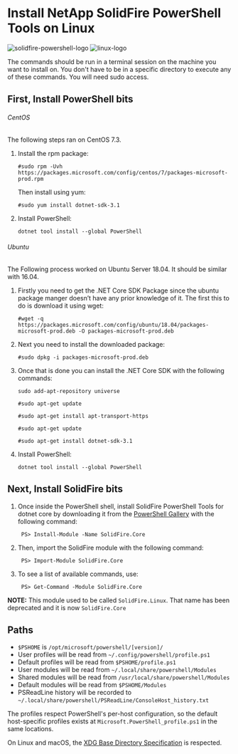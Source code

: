 # Install NetApp SolidFire PowerShell Tools on Linux

![solidfire-powershell-logo](../../Install/product.png) ![linux-logo](linux-logo-small.png)

The commands should be run in a terminal session on the machine you want to install on. You don't have to be in a specific directory to execute any of these commands. You will need sudo access. 

## First, Install PowerShell bits
###### CentOS
The following steps ran on CentOS 7.3.

1. Install the rpm package:

    `#sudo rpm -Uvh https://packages.microsoft.com/config/centos/7/packages-microsoft-prod.rpm`

    Then install using yum:

    `#sudo yum install dotnet-sdk-3.1`

2. Install PowerShell:

   `dotnet tool install --global PowerShell`

###### Ubuntu
The Following process worked on Ubuntu Server 18.04. It should be similar with 16.04. 

1. Firstly you need to get the .NET Core SDK Package since the ubuntu package manger doesn’t have any prior knowledge of it. 
   The first this to do is download it using wget:

   `#wget -q https://packages.microsoft.com/config/ubuntu/18.04/packages-microsoft-prod.deb -O packages-microsoft-prod.deb`
   

2. Next you need to install the downloaded package:

   `#sudo dpkg -i packages-microsoft-prod.deb`
   
   
3. Once that is done you can install the .NET Core SDK with the following commands:


   `sudo add-apt-repository universe`
   
   `#sudo apt-get update`
   
   `#sudo apt-get install apt-transport-https`
   
   `#sudo apt-get update`
   
   `#sudo apt-get install dotnet-sdk-3.1`
   
4. Install PowerShell:

   `dotnet tool install --global PowerShell`

## Next, Install SolidFire bits

1. Once inside the PowerShell shell, install SolidFire PowerShell Tools for dotnet core by downloading it from the [PowerShell Gallery](powershellgallery.com) with the following command:

        PS> Install-Module -Name SolidFire.Core

1. Then, import the SolidFire module with the following command:

        PS> Import-Module SolidFire.Core

1. To see a list of available commands, use:

        PS> Get-Command -Module SolidFire.Core

**NOTE:** This module used to be called `SolidFire.Linux`. That name has been deprecated and it is now `SolidFire.Core`

## Paths

* `$PSHOME` is `/opt/microsoft/powershell/[version]/`
* User profiles will be read from `~/.config/powershell/profile.ps1`
* Default profiles will be read from `$PSHOME/profile.ps1`
* User modules will be read from `~/.local/share/powershell/Modules`
* Shared modules will be read from `/usr/local/share/powershell/Modules`
* Default modules will be read from `$PSHOME/Modules`
* PSReadLine history will be recorded to `~/.local/share/powershell/PSReadLine/ConsoleHost_history.txt`

The profiles respect PowerShell's per-host configuration,
so the default host-specific profiles exists at `Microsoft.PowerShell_profile.ps1` in the same locations.

On Linux and macOS, the [XDG Base Directory Specification][xdg-bds] is respected.

[xdg-bds]: https://specifications.freedesktop.org/basedir-spec/basedir-spec-latest.html
